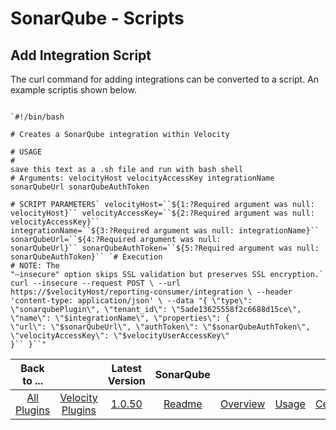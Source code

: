 
# SonarQube - Scripts


## Add Integration Script


The curl command for adding integrations can be converted to a script. An example scriptis shown below.

```

`#!/bin/bash

# Creates a SonarQube integration within Velocity

# USAGE
#
save this text as a .sh file and run with bash shell
# Arguments: velocityHost velocityAccessKey integrationName
sonarQubeUrl sonarQubeAuthToken

# SCRIPT PARAMETERS` velocityHost=``${1:?Required argument was null:
velocityHost}`` velocityAccessKey=``${2:?Required argument was null: velocityAccessKey}``
integrationName=``${3:?Required argument was null: integrationName}`` sonarQubeUrl=``${4:?Required argument was null:
sonarQubeUrl}`` sonarQubeAuthToken=``${5:?Required argument was null: sonarQubeAuthToken}`` `# Execution
# NOTE: The
"—insecure" option skips SSL validation but preserves SSL encryption.` curl --insecure --request POST \ --url
https://$velocityHost/reporting-consumer/integration \ --header 'content-type: application/json' \ --data "{ \"type\":
\"sonarqubePlugin\", \"tenant_id\": \"5ade13625558f2c6688d15ce\", \"name\": \"$integrationName\", \"properties\": {
\"url\": \"$sonarQubeUrl\", \"authToken\": \"$sonarQubeAuthToken\", \"velocityAccessKey\": \"$velocityUserAccessKey\"
}`` }``"
```


|Back to ...||Latest Version|SonarQube |||||
| :---: | :---: | :---: | :---: | :---: | :---: | :---: | :---: |
|[All Plugins](../../index.md)|[Velocity Plugins](../README.md)|[1.0.50](https://raw.githubusercontent.com/UrbanCode/IBM-UCV-PLUGINS/main/files/ucv-ext-sonarqube/ucv-ext-sonarqube-1.0.50.tar.zip)|[Readme](README.md)|[Overview](overview.md)|[Usage](usage.md)|[Certificate](certificate.md)|[Downloads](downloads.md)|

